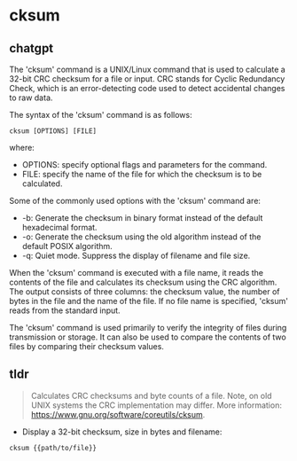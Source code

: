 # cksum 
## chatgpt 
The 'cksum' command is a UNIX/Linux command that is used to calculate a 32-bit CRC checksum for a file or input. CRC stands for Cyclic Redundancy Check, which is an error-detecting code used to detect accidental changes to raw data.

The syntax of the 'cksum' command is as follows:

```
cksum [OPTIONS] [FILE]
```

where:

- OPTIONS: specify optional flags and parameters for the command.
- FILE: specify the name of the file for which the checksum is to be calculated.

Some of the commonly used options with the 'cksum' command are:

- -b: Generate the checksum in binary format instead of the default hexadecimal format.
- -o: Generate the checksum using the old algorithm instead of the default POSIX algorithm.
- -q: Quiet mode. Suppress the display of filename and file size.

When the 'cksum' command is executed with a file name, it reads the contents of the file and calculates its checksum using the CRC algorithm. The output consists of three columns: the checksum value, the number of bytes in the file and the name of the file. If no file name is specified, 'cksum' reads from the standard input.

The 'cksum' command is used primarily to verify the integrity of files during transmission or storage. It can also be used to compare the contents of two files by comparing their checksum values. 

## tldr 
 
> Calculates CRC checksums and byte counts of a file.
> Note, on old UNIX systems the CRC implementation may differ.
> More information: <https://www.gnu.org/software/coreutils/cksum>.

- Display a 32-bit checksum, size in bytes and filename:

`cksum {{path/to/file}}`

